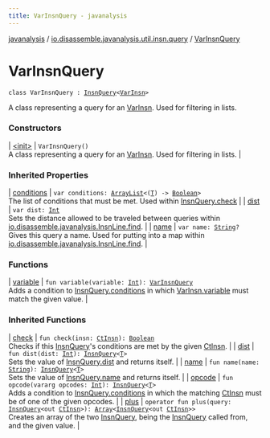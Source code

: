```yaml
---
title: VarInsnQuery - javanalysis
---
```


[javanalysis](../../index.html) / [io.disassemble.javanalysis.util.insn.query](../index.html) / [VarInsnQuery](./index.html)

# VarInsnQuery

`class VarInsnQuery : `[`InsnQuery`](../-insn-query/index.html)`<`[`VarInsn`](../../io.disassemble.javanalysis.insn/-var-insn/index.html)`>`

A class representing a query for an [VarInsn](../../io.disassemble.javanalysis.insn/-var-insn/index.html).
Used for filtering in lists.

### Constructors

| [&lt;init&gt;](-init-.html) | `VarInsnQuery()`<br>A class representing a query for an [VarInsn](../../io.disassemble.javanalysis.insn/-var-insn/index.html). Used for filtering in lists. |

### Inherited Properties

| [conditions](../-insn-query/conditions.html) | `var conditions: `[`ArrayList`](https://kotlinlang.org/api/latest/jvm/stdlib/kotlin.collections/-array-list/index.html)`<(`[`T`](../-insn-query/index.html#T)`) -> `[`Boolean`](https://kotlinlang.org/api/latest/jvm/stdlib/kotlin/-boolean/index.html)`>`<br>The list of conditions that must be met. Used within [InsnQuery.check](../-insn-query/check.html) |
| [dist](../-insn-query/dist.html) | `var dist: `[`Int`](https://kotlinlang.org/api/latest/jvm/stdlib/kotlin/-int/index.html)<br>Sets the distance allowed to be traveled between queries within [io.disassemble.javanalysis.InsnLine.find](../../io.disassemble.javanalysis/-insn-line/find.html). |
| [name](../-insn-query/name.html) | `var name: `[`String`](https://kotlinlang.org/api/latest/jvm/stdlib/kotlin/-string/index.html)`?`<br>Gives this query a name. Used for putting into a map within [io.disassemble.javanalysis.InsnLine.find](../../io.disassemble.javanalysis/-insn-line/find.html). |

### Functions

| [variable](variable.html) | `fun variable(variable: `[`Int`](https://kotlinlang.org/api/latest/jvm/stdlib/kotlin/-int/index.html)`): `[`VarInsnQuery`](./index.html)<br>Adds a condition to [InsnQuery.conditions](../-insn-query/conditions.html) in which [VarInsn.variable](../../io.disassemble.javanalysis.insn/-var-insn/variable.html) must match the given value. |

### Inherited Functions

| [check](../-insn-query/check.html) | `fun check(insn: `[`CtInsn`](../../io.disassemble.javanalysis.insn/-ct-insn/index.html)`): `[`Boolean`](https://kotlinlang.org/api/latest/jvm/stdlib/kotlin/-boolean/index.html)<br>Checks if this [InsnQuery](../-insn-query/index.html)'s conditions are met by the given [CtInsn](../../io.disassemble.javanalysis.insn/-ct-insn/index.html). |
| [dist](../-insn-query/dist.html) | `fun dist(dist: `[`Int`](https://kotlinlang.org/api/latest/jvm/stdlib/kotlin/-int/index.html)`): `[`InsnQuery`](../-insn-query/index.html)`<`[`T`](../-insn-query/index.html#T)`>`<br>Sets the value of [InsnQuery.dist](../-insn-query/dist.html) and returns itself. |
| [name](../-insn-query/name.html) | `fun name(name: `[`String`](https://kotlinlang.org/api/latest/jvm/stdlib/kotlin/-string/index.html)`): `[`InsnQuery`](../-insn-query/index.html)`<`[`T`](../-insn-query/index.html#T)`>`<br>Sets the value of [InsnQuery.name](../-insn-query/name.html) and returns itself. |
| [opcode](../-insn-query/opcode.html) | `fun opcode(vararg opcodes: `[`Int`](https://kotlinlang.org/api/latest/jvm/stdlib/kotlin/-int/index.html)`): `[`InsnQuery`](../-insn-query/index.html)`<`[`T`](../-insn-query/index.html#T)`>`<br>Adds a condition to [InsnQuery.conditions](../-insn-query/conditions.html) in which the matching [CtInsn](../../io.disassemble.javanalysis.insn/-ct-insn/index.html) must be of one of the given opcodes. |
| [plus](../-insn-query/plus.html) | `operator fun plus(query: `[`InsnQuery`](../-insn-query/index.html)`<out `[`CtInsn`](../../io.disassemble.javanalysis.insn/-ct-insn/index.html)`>): `[`Array`](https://kotlinlang.org/api/latest/jvm/stdlib/kotlin/-array/index.html)`<`[`InsnQuery`](../-insn-query/index.html)`<out `[`CtInsn`](../../io.disassemble.javanalysis.insn/-ct-insn/index.html)`>>`<br>Creates an array of the two [InsnQuery](../-insn-query/index.html), being the [InsnQuery](../-insn-query/index.html) called from, and the given value. |

